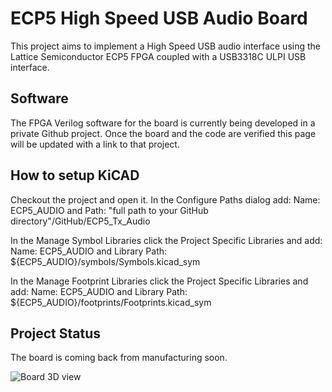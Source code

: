 # ECP5 High Speed USB Audio Board
This project aims to implement a High Speed USB audio interface using the Lattice Semiconductor ECP5 FPGA coupled with a USB3318C ULPI USB interface.

## Software
The FPGA Verilog software for the board is currently being developed in a private Github project. Once the board and the code are verified this page will be updated with a link to that project.

## How to setup KiCAD
Checkout the project and open it. In the Configure Paths dialog add: Name: ECP5_AUDIO and Path: "full path to your GitHub directory"/GitHub/ECP5_Tx_Audio

In the Manage Symbol Libraries click the Project Specific Libraries and add: Name: ECP5_AUDIO and Library Path: ${ECP5_AUDIO}/symbols/Symbols.kicad_sym

In the Manage Footprint Libraries click the Project Specific Libraries and add: Name: ECP5_AUDIO and Library Path: ${ECP5_AUDIO}/footprints/Footprints.kicad_sym

## Project Status
The board is coming back from manufacturing soon. 

![Board 3D view](https://github.com/gildobjanschi/ECP5_Tx_Audio/blob/main/ECP5_Audio_Tx.jpg)